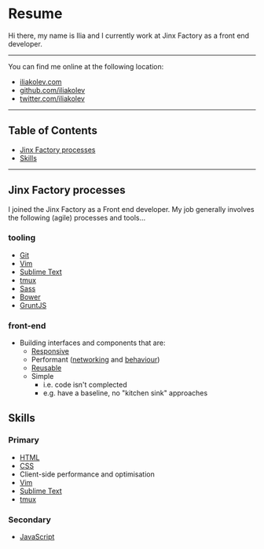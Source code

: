 # Resume

Hi there, my name is Ilia and I currently work at Jinx Factory as a front end
developer.

---

You can find me online at the following location:

- [iliakolev.com](http://www.iliakolev.com/)
- [github.com/iliakolev](https://github.com/iliakolev)
- [twitter.com/iliakolev](http://www.twitter.com/iliakolev)

---

## Table of Contents

- [Jinx Factory processes](#jinx-factory-processes)
- [Skills](#skills)

---

## Jinx Factory processes

I joined the Jinx Factory as a Front end developer. My job  generally involves
the following (agile) processes and tools…

### tooling

- [Git](http://git-scm.com/)
- [Vim](http://www.vim.org/about.php)
- [Sublime Text](http://www.sublimetext.com/)
- [tmux](http://tmux.sourceforge.net/)
- [Sass](http://sass-lang.com/)
- [Bower](http://bower.io/)
- [GruntJS](http://gruntjs.com/)

### front-end

- Building interfaces and components that are:
    - [Responsive](http://www.abookapart.com/products/responsive-web-design)
    - Performant ([networking](http://shop.oreilly.com/product/0636920028048.do) and [behaviour](http://shop.oreilly.com/product/9780596802806.do))
    - [Reusable](https://github.com/stubbornella/oocss/wiki)
    - Simple
        - i.e. code isn't complected
        - e.g. have a baseline, no "kitchen sink" approaches

## Skills

### Primary

- [HTML](https://developer.mozilla.org/en-US/docs/Web/HTML)
- [CSS](https://developer.mozilla.org/en-US/docs/Web/CSS)
- Client-side performance and optimisation
- [Vim](http://www.vim.org/about.php)
- [Sublime Text](http://www.sublimetext.com/)
- [tmux](http://tmux.sourceforge.net/)

### Secondary

- [JavaScript](https://developer.mozilla.org/en-US/docs/Web/JavaScript)

